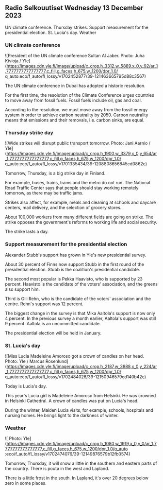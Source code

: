 ## Radio Selkouutiset Wednesday 13 December 2023

UN climate conference. Thursday strikes. Support measurement for the presidential election. St. Lucia's day. Weather

### UN climate conference

![President of the UN climate conference Sultan Al Jaber. Photo: Juha Kivioja / Yle](https://images.cdn.yle.fi/image/upload/c_crop,h_3312,w_5889,x_0,y_92/ar_1.7777777777777777,c_fill,g_faces,h_675,w_1200/dpr_1.0/ q_auto:eco/f_auto/fl_lossy/v1702452877/39-121463665795d88c3567)

The UN climate conference in Dubai has adopted a historic resolution.

For the first time, the resolution of the Climate Conference urges countries to move away from fossil fuels. Fossil fuels include oil, gas and coal.

According to the resolution, we must move away from the fossil energy system in order to achieve carbon neutrality by 2050. Carbon neutrality means that emissions and their removals, i.e. carbon sinks, are equal.

### Thursday strike day

![Wide strikes will disrupt public transport tomorrow. Photo: Jani Aarnio / Yle](https://images.cdn.yle.fi/image/upload/c_crop,h_1900,w_3379,x_0,y_654/ar_1.7777777777777777,c_fill,g_faces,h_675,w_1200/dpr_1.0/ q_auto:eco/f_auto/fl_lossy/v1701335434/39-1208808656845cd0862c)

Tomorrow, Thursday, is a big strike day in Finland.

For example, buses, trains, trams and the metro do not run. The National Road Traffic Center says that people should stay working remotely tomorrow, as there may be traffic jams.

Strikes also affect, for example, meals and cleaning at schools and daycare centers, mail delivery, and the selection of grocery stores.

About 100,000 workers from many different fields are going on strike. The strike opposes the government's reforms to working life and social security.

The strike lasts a day.

### Support measurement for the presidential election

Alexander Stubb's support has grown in Yle's new presidential survey.

About 30 percent of Finns now support Stubb in the first round of the presidential election. Stubb is the coalition's presidential candidate.

The second most popular is Pekka Haavisto, who is supported by 23 percent. Haavisto is the candidate of the voters' association, and the greens also support him.

Third is Olli Rehn, who is the candidate of the voters' association and the centre. Rehn's support was 12 percent.

The biggest change in the survey is that Mika Aaltola's support is now only 4 percent. In the previous survey a month earlier, Aaltola's support was still 9 percent. Aaltola is an uncommitted candidate.

The presidential election will be held in January.

### St. Lucia's day

![Miss Lucia Madeleine Amoroso got a crown of candles on her head. Photo: Yle / Marcus Rosenlund](https://images.cdn.yle.fi/image/upload/c_crop,h_2187,w_3888,x_0,y_224/ar_1.7777777777777777,c_fill,g_faces,h_675,w_1200/dpr_1.0/ q_auto:eco/f_auto/fl_lossy/v1702484026/39-12150946579cd140b42c)

Today is Lucia's day.

This year's Lucia girl is Madeleine Amoroso from Helsinki. He was crowned in Helsinki Cathedral. A crown of candles was put on Lucia's head.

During the winter, Maiden Lucia visits, for example, schools, hospitals and nursing homes. He brings light to the darkness of winter.

### Weather

![ Photo: Yle](https://images.cdn.yle.fi/image/upload/c_crop,h_1080,w_1919,x_0,y_0/ar_1.7777777777777777,c_fill,g_faces,h_675,w_1200/dpr_1.0/q_auto :eco/f_auto/fl_lossy/v1702474076/39-12149876579b12fb0574)

Tomorrow, Thursday, it will snow a little in the southern and eastern parts of the country. There is pouta in the west and Lapland.

There is a little frost in the south. In Lapland, it's over 20 degrees below zero in some places.
